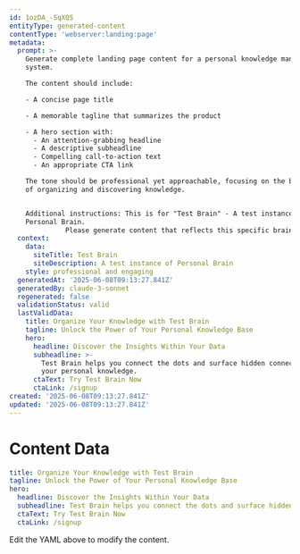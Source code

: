 ```yaml
---
id: 1ozDA_-SqXQS
entityType: generated-content
contentType: 'webserver:landing:page'
metadata:
  prompt: >-
    Generate complete landing page content for a personal knowledge management
    system.

    The content should include:

    - A concise page title

    - A memorable tagline that summarizes the product

    - A hero section with:
      - An attention-grabbing headline
      - A descriptive subheadline
      - Compelling call-to-action text
      - An appropriate CTA link

    The tone should be professional yet approachable, focusing on the benefits
    of organizing and discovering knowledge.


    Additional instructions: This is for "Test Brain" - A test instance of
    Personal Brain.
              Please generate content that reflects this specific brain's purpose.
  context:
    data:
      siteTitle: Test Brain
      siteDescription: A test instance of Personal Brain
    style: professional and engaging
  generatedAt: '2025-06-08T09:13:27.841Z'
  generatedBy: claude-3-sonnet
  regenerated: false
  validationStatus: valid
  lastValidData:
    title: Organize Your Knowledge with Test Brain
    tagline: Unlock the Power of Your Personal Knowledge Base
    hero:
      headline: Discover the Insights Within Your Data
      subheadline: >-
        Test Brain helps you connect the dots and surface hidden connections in
        your personal knowledge.
      ctaText: Try Test Brain Now
      ctaLink: /signup
created: '2025-06-08T09:13:27.841Z'
updated: '2025-06-08T09:13:27.841Z'
---
```

# Content Data

```yaml
title: Organize Your Knowledge with Test Brain
tagline: Unlock the Power of Your Personal Knowledge Base
hero:
  headline: Discover the Insights Within Your Data
  subheadline: Test Brain helps you connect the dots and surface hidden connections in your personal knowledge.
  ctaText: Try Test Brain Now
  ctaLink: /signup
```

Edit the YAML above to modify the content.

